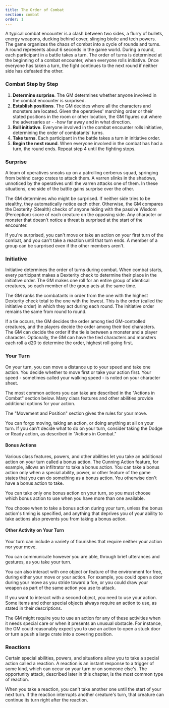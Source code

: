 ```yaml
---
title: The Order of Combat
section: combat
order: 1
---
```

A typical combat encounter is a clash between two sides, a flurry of bullets, energy weapons, ducking behind cover,
slinging biotic and tech powers. The game organizes the chaos of combat into a cycle of rounds and turns. A round
represents about 6 seconds in the game world. During a round, each participant in a battle takes a turn. The order of
turns is determined at the beginning of a combat encounter, when everyone rolls initiative. Once everyone has taken a
turn, the fight continues to the next round if neither side has defeated the other.

### Combat Step by Step

1. __Determine surprise__. The GM determines whether anyone involved in the combat encounter is surprised.
2. __Establish positions__. The GM decides where all the characters and monsters are located. Given the operatives' marching
order or their stated positions in the room or other location, the GM figures out where the adversaries ar - -how far away and in what direction.
3. __Roll initiative__. Everyone involved in the combat encounter rolls initiative, determining the order of combatants' turns.
4. __Take turns__. Each participant in the battle takes a turn in initiative order.
5. __Begin the next round__. When everyone involved in the combat has had a turn, the round ends. Repeat step 4 until the fighting stops.

### Surprise
A team of operatives sneaks up on a patrolling cerberus squad, springing from behind cargo crates to attack them. A varren
slinks in the shadows, unnoticed by the operatives until the varren attacks one of them. In these situations, one side of
the battle gains surprise over the other.

The GM determines who might be surprised. If neither side tries to be stealthy, they automatically notice each other.
Otherwise, the GM compares the Dexterity (Stealth) checks of anyone hiding with the passive Wisdom (Perception) score of
each creature on the opposing side. Any character or monster that doesn't notice a threat is surprised at the start of the encounter.

If you're surprised, you can't move or take an action on your first turn of the combat, and you can't take a reaction
until that turn ends. A member of a group can be surprised even if the other members aren't.


### Initiative
Initiative determines the order of turns during combat. When combat starts, every participant makes a Dexterity check to
determine their place in the initiative order. The GM makes one roll for an entire group of identical creatures, so each
member of the group acts at the same time.

The GM ranks the combatants in order from the one with the highest Dexterity check total to the one with the lowest. This
is the order (called the initiative order) in which they act during each round. The initiative order remains the same
from round to round.

If a tie occurs, the GM decides the order among tied GM-controlled creatures, and the players decide the order among
their tied characters. The GM can decide the order if the tie is between a monster and a player character. Optionally,
the GM can have the tied characters and monsters each roll a d20 to determine the order, highest roll going first.


### Your Turn
On your turn, you can move a distance up to your speed and take one action. You decide whether to move first or take
your action first. Your speed - sometimes called your walking speed - is noted on your character sheet.

The most common actions you can take are described in the "Actions in Combat" section below. Many class features and
other abilities provide additional options for your action.

The "Movement and Position" section gives the rules for your move.

You can forgo moving, taking an action, or doing anything at all on your turn. If you can't decide what to do on your
turn, consider taking the Dodge or Ready action, as described in "Actions in Combat."

#### Bonus Actions
Various class features, powers, and other abilities let you take an additional action on your turn called a bonus action.
The Cunning Action feature, for example, allows an infiltrator to take a bonus action. You can take a bonus action only
when a special ability, power, or other feature of the game states that you can do something as a bonus action. You
otherwise don't have a bonus action to take.

You can take only one bonus action on your turn, so you must choose which bonus action to use when you have more than
one available.

You choose when to take a bonus action during your turn, unless the bonus action's timing is specified, and anything
that deprives you of your ability to take actions also prevents you from taking a bonus action.

#### Other Activity on Your Turn
Your turn can include a variety of flourishes that require neither your action nor your move.

You can communicate however you are able, through brief utterances and gestures, as you take your turn.

You can also interact with one object or feature of the environment for free, during either your move or your action.
For example, you could open a door during your move as you stride toward a foe, or you could draw your weapon as part
of the same action you use to attack.

If you want to interact with a second object, you need to use your action. Some items and other special objects always
require an action to use, as stated in their descriptions.

The GM might require you to use an action for any of these activities when it needs special care or when it presents an
unusual obstacle. For instance, the GM could reasonably expect you to use an action to open a stuck door or turn a
push a large crate into a covering position.



### Reactions
Certain special abilities, powers, and situations allow you to take a special action called a reaction. A reaction is an
instant response to a trigger of some kind, which can occur on your turn or on someone else's. The opportunity attack,
described later in this chapter, is the most common type of reaction.

When you take a reaction, you can't take another one until the start of your next turn. If the reaction interrupts
another creature's turn, that creature can continue its turn right after the reaction.

<me-source-reference pages="90-91"></me-source-reference>
